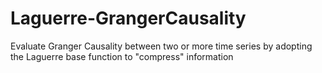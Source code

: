 # Laguerre-GrangerCausality
Evaluate Granger Causality between two or more time series by adopting the Laguerre base function to "compress" information
